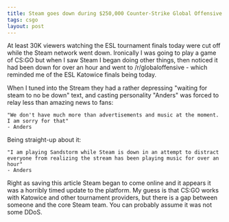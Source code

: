 ```yaml
---
title: Steam goes down during $250,000 Counter-Strike Global Offensive Tournament
tags: csgo
layout: post
---
```


At least 30K viewers watching the ESL tournament finals today were cut off while the
Steam network went down. Ironically I was going to play a game of CS:GO but when I saw
Steam I began doing other things, then noticed it had been down for over an hour and went
to /r/globaloffensive - which reminded me of the ESL Katowice finals being today.

When I tuned into the Stream they had a rather depressing "waiting for steam to no
be down" text, and casting personality "Anders" was forced to relay less than
amazing news to fans:

    "We don't have much more than advertisements and music at the moment. I am sorry for that"
    - Anders

Being straight-up about it:

    "I am playing Sandstorm while Steam is down in an attempt to distract everyone from realizing the stream has been playing music for over an hour"
    - Anders

Right as saving this article Steam began to come online and it appears it was a horribly
timed update to the platform. My guess is that CS:GO works with Katowice and other tournament
providers, but there is a gap between someone and the core Steam team. You can probably assume
it was not some DDoS.
